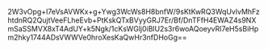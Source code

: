 2W3vOpg+I7eVsAVWKx+g+Ywg3WcWs8H8bnfW/9sKtKwRQ3WqUvlvMhFzhtdnRQ2QujtVeeFLheEvb+PtKskQTxBVyyGRJ7Er/Bf/DnTFfH4EWAZ4s9NXmSaSSMVX8xT4AdUY+k5Ngk/1cKsWGlj0iBlU2s3r6woAQoeyvRI7eH5sBiHpm2hky1744ADsVWWVe0hroXesKaQwHr3nfDHoGg==
